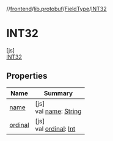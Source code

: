 //[frontend](../../../../index.md)/[lib.protobuf](../../index.md)/[FieldType](../index.md)/[INT32](index.md)

# INT32

[js]\
[INT32](index.md)

## Properties

| Name | Summary |
|---|---|
| [name](../../-wire-type/-f-i-x-e-d32/index.md#-372974862%2FProperties%2F2039821458) | [js]<br>val [name](../../-wire-type/-f-i-x-e-d32/index.md#-372974862%2FProperties%2F2039821458): [String](https://kotlinlang.org/api/latest/jvm/stdlib/kotlin/-string/index.html) |
| [ordinal](../../-wire-type/-f-i-x-e-d32/index.md#-739389684%2FProperties%2F2039821458) | [js]<br>val [ordinal](../../-wire-type/-f-i-x-e-d32/index.md#-739389684%2FProperties%2F2039821458): [Int](https://kotlinlang.org/api/latest/jvm/stdlib/kotlin/-int/index.html) |
